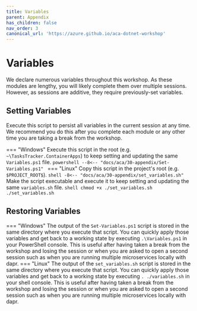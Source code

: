 ```yaml
---
title: Variables
parent: Appendix
has_children: false
nav_order: 3
canonical_url: 'https://azure.github.io/aca-dotnet-workshop'
---
```


# Variables

We declare numerous variables throughout this workshop. As these modules are lengthy, you will likely complete them over multiple sessions. However, as sessions are additive, they require previously-set variables.


## Setting Variables

Execute this script to persist all variables in the current session at any time. We recommend you do this after you complete each module or any other time you are taking a break from the workshop. 


=== "Windows"
    Execute this script in the root (e.g. `~\TasksTracker.ContainerApps`) to keep setting and updating the same `Variables.ps1` file.
    ```powershell
    --8<-- "docs/aca/30-appendix/Set-Variables.ps1"
    ```
=== "Linux"
    Copy this script in the project's root (e.g. `$PROJECT_ROOT$`).
    ```shell
    -8<-- "docs/aca/30-appendix/set_variables.sh"
    ```
    Make the script executable and execute it to keep setting and updating the same `variables.sh` file.
    ```shell
    chmod +x ./set_variables.sh
    ./set_variables.sh
    ```

## Restoring Variables

=== "Windows"
    The output of the `Set-Variables.ps1` script is stored in the same directory where you execute that script. You can quickly apply those variables and get back to a working state by executing `.\Variables.ps1` in your PowerShell console. This is useful after having taken a break from the workshop and losing the session or when you are asked to open a second session such as when you are running multiple microservices locally with dapr.
=== "Linux"
    The output of the `set_variables.sh` script is stored in the same directory where you execute that script. You can quickly apply those variables and get back to a working state by executing `. ./variables.sh` in your shell console. This is useful after having taken a break from the workshop and losing the session or when you are asked to open a second session such as when you are running multiple microservices locally with dapr.
